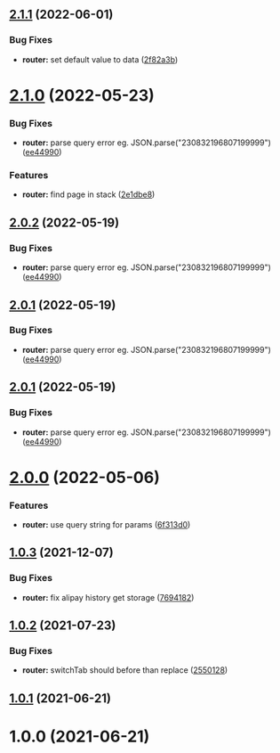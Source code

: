 ## [2.1.1](https://github.com/JserWang/einfalt/compare/v2.0.0...v2.1.1) (2022-06-01)

### Bug Fixes

- **router:** set default value to data ([2f82a3b](https://github.com/JserWang/einfalt/commit/2f82a3b4d432247bbd790c5757b60d69510951a8))

# [2.1.0](https://github.com/JserWang/einfalt/compare/v2.0.0-beta.3...v2.1.0) (2022-05-23)

### Bug Fixes

- **router:** parse query error eg. JSON.parse("230832196807199999") ([ee44990](https://github.com/JserWang/einfalt/commit/ee449907f84edc13f6ab4e2852198959931fd80d))

### Features

- **router:** find page in stack ([2e1dbe8](https://github.com/JserWang/einfalt/commit/2e1dbe80251f0e4ec4c9459ced0725f3e6ef24d1))

## [2.0.2](https://github.com/JserWang/einfalt/compare/v2.0.0-beta.3...v2.0.2) (2022-05-19)

### Bug Fixes

- **router:** parse query error eg. JSON.parse("230832196807199999") ([ee44990](https://github.com/JserWang/einfalt/commit/ee449907f84edc13f6ab4e2852198959931fd80d))

## [2.0.1](https://github.com/JserWang/einfalt/compare/v2.0.0-beta.3...v2.0.1) (2022-05-19)

### Bug Fixes

- **router:** parse query error eg. JSON.parse("230832196807199999") ([ee44990](https://github.com/JserWang/einfalt/commit/ee449907f84edc13f6ab4e2852198959931fd80d))

## [2.0.1](https://github.com/JserWang/einfalt/compare/v2.0.0-beta.3...v2.0.1) (2022-05-19)

### Bug Fixes

- **router:** parse query error eg. JSON.parse("230832196807199999") ([ee44990](https://github.com/JserWang/einfalt/commit/ee449907f84edc13f6ab4e2852198959931fd80d))

# [2.0.0](https://github.com/JserWang/einfalt/compare/v2.0.0-beta.2...v2.0.0) (2022-05-06)

### Features

- **router:** use query string for params ([6f313d0](https://github.com/JserWang/einfalt/commit/6f313d0da72ebfff321f3f6df6df0c6b6035237a))

## [1.0.3](https://github.com/JserWang/einfalt/compare/v1.1.1...v1.0.3) (2021-12-07)

### Bug Fixes

- **router:** fix alipay history get storage ([7694182](https://github.com/JserWang/einfalt/commit/76941822c6ca1f7e865d8b0bdad5644fec97312e))

## [1.0.2](https://github.com/JserWang/einfalt/compare/v1.0.7...v1.0.2) (2021-07-23)

### Bug Fixes

- **router:** switchTab should before than replace ([2550128](https://github.com/JserWang/einfalt/commit/25501282e04e774c29dfaca3be269a82f8186a6a))

## [1.0.1](https://github.com/JserWang/einfalt/compare/v1.0.0...v1.0.1) (2021-06-21)

# 1.0.0 (2021-06-21)
